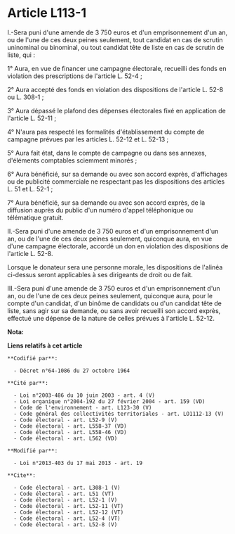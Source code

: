 # Article L113-1

I.-Sera puni d'une amende de 3 750 euros et d'un emprisonnement d'un an, ou de l'une de ces deux peines seulement, tout
candidat en cas de scrutin uninominal ou binominal, ou tout candidat tête de liste en cas de scrutin de liste, qui : 

1° Aura, en vue de financer une campagne électorale, recueilli des fonds en violation des prescriptions de l'article L.
52-4 ; 

2° Aura accepté des fonds en violation des dispositions de l'article L. 52-8 ou L. 308-1 ; 

3° Aura dépassé le plafond des dépenses électorales fixé en application de l'article L. 52-11 ; 

4° N'aura pas respecté les formalités d'établissement du compte de campagne prévues par les articles L. 52-12 et L. 52-13 ; 

5° Aura fait état, dans le compte de campagne ou dans ses annexes, d'éléments comptables sciemment minorés ; 

6° Aura bénéficié, sur sa demande ou avec son accord exprès, d'affichages ou de publicité commerciale ne respectant pas les
dispositions des articles L. 51 et L. 52-1 ; 

7° Aura bénéficié, sur sa demande ou avec son accord exprès, de la diffusion auprès du public d'un numéro d'appel
téléphonique ou télématique gratuit. 

II.-Sera puni d'une amende de 3 750 euros et d'un emprisonnement d'un an, ou de l'une de ces deux peines seulement, quiconque
aura, en vue d'une campagne électorale, accordé un don en violation des dispositions de l'article L. 52-8.

Lorsque le donateur sera une personne morale, les dispositions de l'alinéa ci-dessus seront applicables à ses dirigeants de
droit ou de fait. 

III.-Sera puni d'une amende de 3 750 euros et d'un emprisonnement d'un an, ou de l'une de ces deux peines seulement,
quiconque aura, pour le compte d'un candidat, d'un binôme de candidats ou d'un candidat tête de liste, sans agir sur sa
demande, ou sans avoir recueilli son accord exprès, effectué une dépense de la nature de celles prévues à l'article L. 52-12.

**Nota:**



**Liens relatifs à cet article**

	**Codifié par**:

	  - Décret n°64-1086 du 27 octobre 1964

	**Cité par**:

	  - Loi n°2003-486 du 10 juin 2003 - art. 4 (V)
	  - Loi organique n°2004-192 du 27 février 2004 - art. 159 (VD)
	  - Code de l'environnement - art. L123-30 (V)
	  - Code général des collectivités territoriales - art. LO1112-13 (V)
	  - Code électoral - art. L52-9 (V)
	  - Code électoral - art. L558-37 (VD)
	  - Code électoral - art. L558-46 (VD)
	  - Code électoral - art. L562 (VD)

	**Modifié par**:

	  - Loi n°2013-403 du 17 mai 2013 - art. 19

	**Cite**:

	  - Code électoral - art. L308-1 (V)
	  - Code électoral - art. L51 (VT)
	  - Code électoral - art. L52-1 (V)
	  - Code électoral - art. L52-11 (VT)
	  - Code électoral - art. L52-12 (VT)
	  - Code électoral - art. L52-4 (VT)
	  - Code électoral - art. L52-8 (V)
